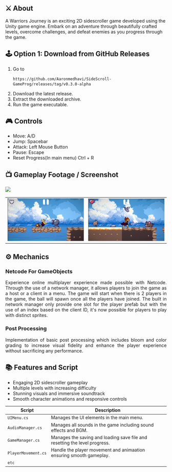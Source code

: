 ## ⚔️ About
A Warriors Journey is an exciting 2D sidescroller game developed using the Unity game engine. Embark on an adventure through beautifully crafted levels, overcome challenges, and defeat enemies as you progress through the game.

## 🕹️ Option 1: Download from GitHub Releases

1. Go to
   ```
   https://github.com/Aaronmedhavi/SideScroll-GameProg/releases/tag/v0.3.0-alpha
   ```
2. Download the latest release.
3. Extract the downloaded archive.
4. Run the game executable.

## 🎮 Controls

- Move: A/D
- Jump: Spacebar
- Attack: Left Mouse Button
- Pause: Escape
- Reset Progress(In main menu) Ctrl + R

## 📺 Gameplay Footage / Screenshot
  <tr>
    <td><img src="https://github.com/Aaronmedhavi/SideScroll-GameProg/blob/main/side - Made with Clipchamp.gif?raw=true" width="500"></td>
  </tr>
<table>
  <tr>
    <td><img src="https://github.com/Aaronmedhavi/ProjectClips/blob/main/Screenshot 2024-10-20 235207.png?raw=true" width="400"></td>
    <td><img src="https://github.com/Aaronmedhavi/ProjectClips/blob/main/Screenshot 2024-10-20 235032.png" width="400"></td>
  </tr>
</table>

## ⚙️ Mechanics
<h3>Netcode For GameObjects</h3>
<p align="justify">Experience online multiplayer experience made possible with Netcode. Through the use of a network manager, it allows players to join the game as a host or a client in a menu. The game will start when there is 2 players in the game, the ball will spawn once all the players have joined. The built in network manager only provide one slot for the player prefab but with the use of an index based on the client ID, it's now possible for players to play with distinct sprites.</p>

<h3>Post Processing</h3>
<p align="justify">Implementation of basic post processing which includes bloom and color grading to increase visual fidelity and enhance the player experience without sacrificing any performance.</p>

## 📚 Features and Script
- Engaging 2D sidescroller gameplay
- Multiple levels with increasing difficulty
- Stunning visuals and immersive soundtrack
- Smooth character animations and responsive controls

|  Script       | Description                                                  |
| ------------------- | ------------------------------------------------------------ |
| `UIMenu.cs` | Manages the UI elements in the main menu. |
| `AudioManager.cs` | Manages all sounds in the game including sound effects and BGM. |
| `GameManager.cs`  | Manages the saving and loading save file and resetting the level progress. |
| `PlayerMovement.cs`  | Handle the player movement and animaation ensuring smooth gameplay. |
| `etc`  | |
